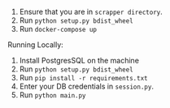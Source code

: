 1. Ensure that you are in ```scrapper directory```.
2. Run ```python setup.py bdist_wheel```
3. Run ```docker-compose up```

Running Locally:

1. Install PostgresSQL on the machine
2. Run ```python setup.py bdist_wheel```
3. Run ```pip install -r requirements.txt```
4. Enter your DB credentials in ```session.py```.
5. Run ```python main.py```